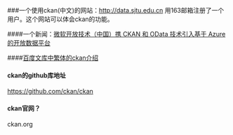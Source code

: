 ###一个使用ckan(中文)的网站：http://data.sjtu.edu.cn
用163邮箱注册了一个用户。这个网站可以体会ckan的功能。

####一个新闻：[微软开放技术（中国）携 CKAN 和 OData 技术引入基于 Azure 的开放数据平台](http://blog.csdn.net/azurechina/article/details/41078143)

####[百度文库中繁体的ckan介绍](http://wenku.baidu.com/link?url=VssJ4Y9nGsePhzBy9fLst6at4ZqndP4bLMnRy1whHjvQWqXCsJec6CwcTLBTuaM8dbMwmLKsz-krO_aBrUFGRvaHBtuDBlKz0ht6sv0_ab7)

#### ckan的github库地址
https://github.com/ckan/ckan

#### ckan官网？
ckan.org